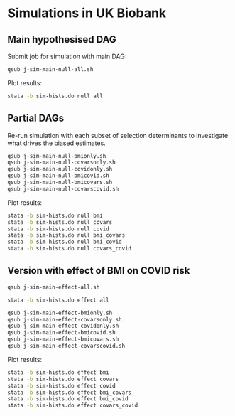 
# Simulations in UK Biobank



## Main hypothesised DAG


Submit job for simulation with main DAG:

```bash
qsub j-sim-main-null-all.sh
```

Plot results:

```bash
stata -b sim-hists.do null all
```


## Partial DAGs

Re-run simulation with each subset of selection determinants to investigate what drives the biased estimates.

```bash
qsub j-sim-main-null-bmionly.sh
qsub j-sim-main-null-covarsonly.sh 
qsub j-sim-main-null-covidonly.sh 
qsub j-sim-main-null-bmicovid.sh 
qsub j-sim-main-null-bmicovars.sh 
qsub j-sim-main-null-covarscovid.sh 
```

Plot results:

```bash
stata -b sim-hists.do null bmi
stata -b sim-hists.do null covars
stata -b sim-hists.do null covid
stata -b sim-hists.do null bmi_covars
stata -b sim-hists.do null bmi_covid
stata -b sim-hists.do null covars_covid
```


## Version with effect of BMI on COVID risk

```bash
qsub j-sim-main-effect-all.sh
```

```bash
stata -b sim-hists.do effect all
```

```bash
qsub j-sim-main-effect-bmionly.sh
qsub j-sim-main-effect-covarsonly.sh
qsub j-sim-main-effect-covidonly.sh
qsub j-sim-main-effect-bmicovid.sh
qsub j-sim-main-effect-bmicovars.sh 
qsub j-sim-main-effect-covarscovid.sh 
```

Plot results:

```bash
stata -b sim-hists.do effect bmi
stata -b sim-hists.do effect covars
stata -b sim-hists.do effect covid
stata -b sim-hists.do effect bmi_covars
stata -b sim-hists.do effect bmi_covid
stata -b sim-hists.do effect covars_covid
```


